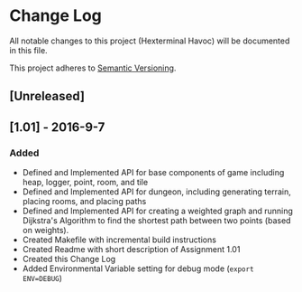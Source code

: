 # Change Log
All notable changes to this project (Hexterminal Havoc) will be documented in
this file.

This project adheres to [Semantic Versioning](http://semver.org/).

## [Unreleased]

## [1.01] - 2016-9-7

### Added
- Defined and Implemented API for base components of game including heap, logger, point, room, and tile
- Defined and Implemented API for dungeon, including generating terrain, placing rooms, and placing paths
- Defined and Implemented API for creating a weighted graph and running Dijkstra's Algorithm to find the shortest path between two points (based on weights).
- Created Makefile with incremental build instructions
- Created Readme with short description of Assignment 1.01
- Created this Change Log
- Added Environmental Variable setting for debug mode (`export ENV=DEBUG`)

